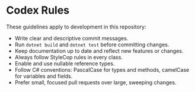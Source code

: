 # Codex Rules

These guidelines apply to development in this repository:

- Write clear and descriptive commit messages.
- Run `dotnet build` and `dotnet test` before committing changes.
- Keep documentation up to date and reflect new features or changes.
- Always follow StyleCop rules in every class.
- Enable and use nullable reference types.
- Follow C# conventions: PascalCase for types and methods, camelCase for variables and fields.
- Prefer small, focused pull requests over large, sweeping changes.
